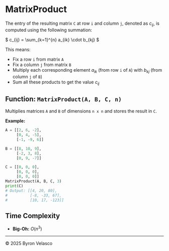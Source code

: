 # **MatrixProduct**

The entry of the resulting matrix `C` at row `i` and column `j`, denoted as $c_{ij}$, is computed using the following summation:  

$ c_{ij} = \sum_{k=1}^{n} a_{ik} \cdot b_{kj} $
     
This means:
- Fix a row `i` from matrix `A`
- Fix a column `j` from matrix `B`
- Multiply each corresponding element $a_{ik}$ (from row `i` of `A`) with $b_{kj}$ (from column `j` of `B`)
- Sum all these products to get the value $c_{ij}$

## **Function:** `MatrixProduct(A, B, C, n)`

Multiplies matrices `A` and `B` of dimensions `n x n` and stores the result in `C`.

**Example:**
```python
A = [[2, 6, -2],
     [0, 4, -5],
     [-1, -9, 6]]

B = [[8, 10, 9],
     [-2, 3, 8],
     [0, 9, -7]]

C = [[0, 0, 0],
     [0, 0, 0],
     [0, 0, 0]]
MatrixProduct(A, B, C, 3)
print(C)
# Output: [[4, 20, 80],
#          [-8, -33, 67],
#          [10, 17, -123]]
```

## **Time Complexity**

- **Big-Oh:** $O(n^3)$

---

© 2025 Byron Velasco